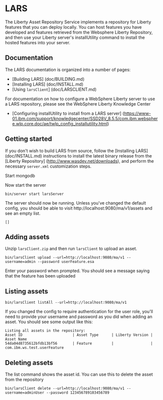 # LARS

The Liberty Asset Repository Service implements a repository for
Liberty features that you can deploy locally. You can host features
you have developed and features retrieved from the Websphere Liberty
Repository, and then use your Liberty server's installUtility command
to install the hosted features into your server.

## Documentation

The LARS documentation is organized into a number of pages:

 * [Building LARS] (doc/BUILDING.md)
 * [Installing LARS] (doc/INSTALL.md)
 * [Using `larsClient`] (doc/LARSCLIENT.md)

For documentation on how to configure a WebSphere Liberty server to use a LARS repository, please see the WebSphere Liberty Knowledge Center
 * [Configuring installUtility to install from a LARS server] (https://www-01.ibm.com/support/knowledgecenter/SSD28V_8.5.5/com.ibm.websphere.wlp.core.doc/ae/twlp_config_installutility.html)



## Getting started

If you don't wish to build LARS from source, follow the [Installing LARS]
(doc/INSTALL.md) instructions to install the latest binary release from the [Liberty Repository] (http://www.wasdev.net/downloads), and perform the necessary `server.xml` customization steps.

Start mongodb

Now start the server

    bin/server start larsServer

The server should now be running. Unless you've changed the default
config, you should be able to visit http://localhost:9080/ma/v1/assets
and see an empty list.

    []

## Adding assets

Unzip `larsClient.zip` and then run `larsClient` to upload an asset.

    bin/larsClient upload --url=http://localhost:9080/ma/v1 --username=admin --password userFeature.esa

Enter your password when prompted. You should see a message saying
that the feature has been uploaded

## Listing assets

    bin/larsClient listAll --url=http://localhost:9080/ma/v1

If you changed the config to require authentication for the user role,
you'll need to provide your username and password as you did when
adding an asset. You should see some output like this:

    Listing all assets in the repository:
    Asset ID                       | Asset Type      | Liberty Version | Asset Name
    54da04d8735612bfdb13bf56       | Feature         |                 | com.ibm.ws.test.userFeature

## Deleting assets

The list command shows the asset id. You can use this to delete the
asset from the repository

    bin/larsClient delete --url=http://localhost:9080/ma/v1 --username=adminUser --password 123456789103456789

